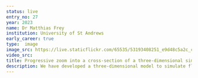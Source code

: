 ```yaml
---
status: live
entry_no: 27
year: 2023
name: Dr Matthias Frey
institution: University of St Andrews
early_career: true
type:  image 
image_src: https://live.staticflickr.com/65535/53193408251_e9d48c5a2c_c_d.jpg
video_src: 
title: Progressive zoom into a cross-section of a three-dimensional simulation of Rayleigh-Taylor convection using the Elliptical Parcel-in-Cell method.
description: We have developed a three-dimensional model to simulate fluid dynamics using ellipsoidal parcels. <br> These parcels can deform, split and merge to capture the effects of mixing on the flow.  <br> The parcels carry all the information needed to compute the flow evolution in these simulations. <br> The simulation shown here starts with a warm fluid below a cold fluid. This unstable stratification leads to the development of a convective, turbulent flow. The cross-section shows that structures  in the temperature field develop over a range of scales. The individual ellipses obtained from theintersection of the shown cross-section with the surrounding ellispoidal parcels are visualised.
---
```

